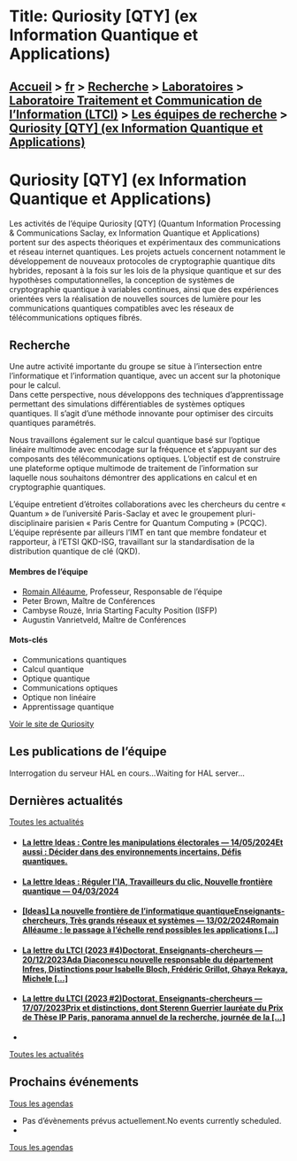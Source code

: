 # Title: Quriosity [QTY] (ex Information Quantique et Applications)

## [Accueil](https://www.telecom-paris.fr "https://www.telecom-paris.fr") > [fr](https://www.telecom-paris.fr/fr "fr") > [Recherche](https://www.telecom-paris.fr/fr/recherche "Recherche") > [Laboratoires](https://www.telecom-paris.fr/fr/recherche/labos "Laboratoires") > [Laboratoire Traitement et Communication de l’Information (LTCI)](https://www.telecom-paris.fr/fr/recherche/labos/traitement-information-ltci "Laboratoire Traitement et Communication de l’Information \(LTCI\)") > [Les équipes de recherche](https://www.telecom-paris.fr/fr/recherche/labos/traitement-information-ltci/equipes "Les équipes de recherche") > [Quriosity [QTY] (ex Information Quantique et Applications)](https://www.telecom-paris.fr/fr/recherche/labos/traitement-information-ltci/equipes/quriosity-quantique)

[](https://www.telecom-paris.fr/fr/accueil)

# Quriosity [QTY] (ex Information Quantique et Applications)

Les activités de l’équipe Quriosity [QTY] (Quantum Information Processing &
Communications Saclay, ex Information Quantique et Applications) portent sur
des aspects théoriques et expérimentaux des communications et réseau internet
quantiques. Les projets actuels concernent notamment le développement de
nouveaux protocoles de cryptographie quantique dits hybrides, reposant à la
fois sur les lois de la physique quantique et sur des hypothèses
computationnelles, la conception de systèmes de cryptographie quantique à
variables continues, ainsi que des expériences orientées vers la réalisation
de nouvelles sources de lumière pour les communications quantiques compatibles
avec les réseaux de télécommunications optiques fibrés.

## Recherche

Une autre activité importante du groupe se situe à l’intersection entre
l’informatique et l’information quantique, avec un accent sur la photonique
pour le calcul.  
Dans cette perspective, nous développons des techniques d’apprentissage
permettant des simulations différentiables de systèmes optiques quantiques. Il
s’agit d’une méthode innovante pour optimiser des circuits quantiques
paramétrés.

Nous travaillons également sur le calcul quantique basé sur l’optique linéaire
multimode avec encodage sur la fréquence et s’appuyant sur des composants des
télécommunications optiques. L’objectif est de construire une plateforme
optique multimode de traitement de l’information sur laquelle nous souhaitons
démontrer des applications en calcul et en cryptographie quantiques.

L’équipe entretient d’étroites collaborations avec les chercheurs du centre «
Quantum » de l’université Paris-Saclay et avec le groupement pluri-
disciplinaire parisien « Paris Centre for Quantum Computing » (PCQC). L’équipe
représente par ailleurs l’IMT en tant que membre fondateur et rapporteur, à
l’ETSI QKD-ISG, travaillant sur la standardisation de la distribution
quantique de clé (QKD).

#### Membres de l’équipe

  * [Romain Alléaume](https://perso.telecom-paristech.fr/alleaume/), Professeur, Responsable de l’équipe
  * Peter Brown, Maître de Conférences
  * Cambyse Rouzé, Inria Starting Faculty Position (ISFP)
  * Augustin Vanrietveld, Maître de Conférences

#### Mots-clés

  * Communications quantiques
  * Calcul quantique
  * Optique quantique
  * Communications optiques
  * Optique non linéaire
  * Apprentissage quantique

[Voir le site de Quriosity](https://iqa.telecom-paris.fr/ "Voir le site de
Quriosity")

## Les publications de l’équipe

Interrogation du serveur HAL en cours...Waiting for HAL server...

## Dernières actualités

[Toutes les actualités](https://www.telecom-paris.fr/news/newsroom "Toutes les
actualités")

  * #### [La lettre Ideas : Contre les manipulations électorales — 14/05/2024Et aussi : Décider dans des environnements incertains, Défis quantiques.](https://www.telecom-paris.fr/?mailpoet_router&endpoint=view_in_browser&action=view&data=WzMxNywiODk2MTlkZTIzOGE3IiwwLDAsMCwxXQ "La lettre Ideas : Contre les manipulations électorales")
  * #### [La lettre Ideas : Réguler l'IA, Travailleurs du clic, Nouvelle frontière quantique — 04/03/2024](https://www.telecom-paris.fr/?mailpoet_router&endpoint=view_in_browser&action=view&data=WzMwNiwiNjY2MWM1M2Q3MTA1IiwwLDAsMjE5LDFd "La lettre Ideas : Réguler l'IA, Travailleurs du clic, Nouvelle frontière quantique")
  * #### [[Ideas] La nouvelle frontière de l’informatique quantiqueEnseignants-chercheurs, Très grands réseaux et systèmes — 13/02/2024Romain Alléaume : le passage à l’échelle rend possibles les applications [...]](https://www.telecom-paris.fr/fr/ideas/informatique-quantique-echelle-applications "\[Ideas\] La nouvelle frontière de l’informatique quantique")
  * #### [La lettre du LTCI (2023 #4)Doctorat, Enseignants-chercheurs — 20/12/2023Ada Diaconescu nouvelle responsable du département Infres, Distinctions pour Isabelle Bloch, Frédéric Grillot, Ghaya Rekaya, Michele [...]](https://www.telecom-paris.fr/?mailpoet_router&endpoint=view_in_browser&action=view&data=WzMwMCwiNGM2NTE5NDAyNTlmIiwwLDAsMCwxXQ "La lettre du LTCI \(2023 #4\)")
  * #### [La lettre du LTCI (2023 #2)Doctorat, Enseignants-chercheurs — 17/07/2023Prix et distinctions, dont Sterenn Guerrier lauréate du Prix de Thèse IP Paris, panorama annuel de la recherche, journée de la [...]](https://www.telecom-paris.fr/?mailpoet_router&endpoint=view_in_browser&action=view&data=WzI4NywiZTU2NzI1MjVlM2Y1IiwwLDAsMCwxXQ "La lettre du LTCI \(2023 #2\)")
  * 

[Toutes les actualités](https://www.telecom-paris.fr/news/newsroom "Toutes les
actualités")

## Prochains événements

[Tous les agendas](https://www.telecom-paris.fr/news/agenda "Tous les
agendas")

  * Pas d’évènements prévus actuellement.No events currently scheduled.
  * 

[Tous les agendas](https://www.telecom-paris.fr/news/agenda "Tous les
agendas")

